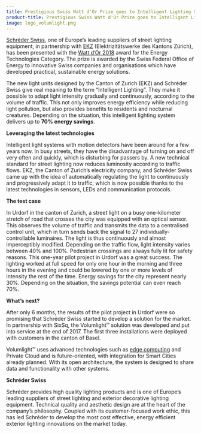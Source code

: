 ```yaml
---
title: Prestigious Swiss Watt d'Or Prize goes to Intelligent Lighting System
product-title: Prestigious Swiss Watt d'Or Prize goes to Intelligent Lighting System
image: logo_volumlight.png
---
```


[Schréder Swiss](https://www.schreder.com/en), one of Europe’s leading suppliers of street lighting equipment, in partnership with [EKZ](https://www.ekz.ch/de/ueber-ekz.html) (Elektrizitätswerke des Kantons Zürich), has been presented with the [Watt d’Or 2018](https://www.bfe.admin.ch/bfe/en/home/swiss-federal-office-of-energy/watt-d-or/winners-of-the-watt-dor-awards/winners-of-the-2018-watt-d-or-awards.html) award for the Energy Technologies Category. The prize is awarded by the Swiss Federal Office of Energy to innovative Swiss companies and organisations which have developed practical, sustainable energy solutions.

The new light units designed by the Canton of Zurich (EKZ) and Schréder Swiss give real meaning to the term “Intelligent Lighting”. They make it possible to adapt light intensity gradually and continuously, according to the volume of traffic. This not only improves energy efficiency while reducing light pollution, but also provides benefits to residents and nocturnal creatures. Depending on the situation, this intelligent lighting system delivers up to **70% energy savings**.

**Leveraging the latest technologies**

Intelligent light systems with motion detectors have been around for a few years now. In busy streets, they have the disadvantage of turning on and off very often and quickly, which is disturbing for passers by. A new technical standard for street lighting now reduces luminosity according to traffic flows. EKZ, the Canton of Zurich’s electricity company, and Schréder Swiss came up with the idea of ​​automatically regulating the light to continuously and progressively adapt it to traffic, which is now possible thanks to the latest technologies in sensors, LEDs and communication protocols.

**The test case**

In Urdorf in the canton of Zurich, a street light on a busy one-kilometer stretch of road that crosses the city was equipped with an optical sensor. This observes the volume of traffic and transmits the data to a centralised control unit, which in turn sends back the signal to 27 individually-controllable luminaires. The light is thus continuously and almost imperceptibly modified. Depending on the traffic flow, light intensity varies between 40% and 100%. Pedestrian crossings are always fully lit for safety reasons. This one-year pilot project in Urdorf was a great success. The lighting worked at full speed for only one hour in the morning and three hours in the evening and could be lowered by one or more levels of intensity the rest of the time. Energy savings for the city represent nearly 30%. Depending on the situation, the savings potential can even reach 70%.

**What’s next?**

After only 6 months, the results of the pilot project in Urdorf were so promising that Schréder Swiss started to develop a solution for the market. In partnership with SixSq, the Volumlight™ solution was developed and put into service at the end of 2017. The first three installations were deployed with customers in the canton of Basel.

Volumlight™ uses advanced technologies such as [edge computing](https://sixsq.com/blog/discover/2019/11/08/what-is-edge-computing) and Private Cloud and is future-oriented, with integration for Smart Cities already planned. With its open architecture, the system is designed to share data and functionality with other systems.

**Schréder Swiss**

Schréder provides high quality lighting products and is one of Europe’s leading suppliers of street lighting and exterior decorative lighting equipment. Technical quality and aesthetic design are at the heart of the company’s philosophy. Coupled with its customer-focused work ethic, this has led Schréder to develop the most cost effective, energy efficient exterior lighting innovations on the market today.